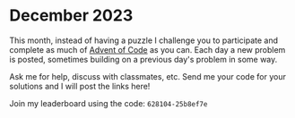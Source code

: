 # December 2023

This month, instead of having a puzzle I challenge you to participate and complete as much of [Advent of Code](https://adventofcode.com/) as you can.  Each day a new problem is posted, sometimes building on a previous day's problem in some way.  

Ask me for help, discuss with classmates, etc.  Send me your code for your solutions and I will post the links here!

Join my leaderboard using the code: `628104-25b8ef7e`